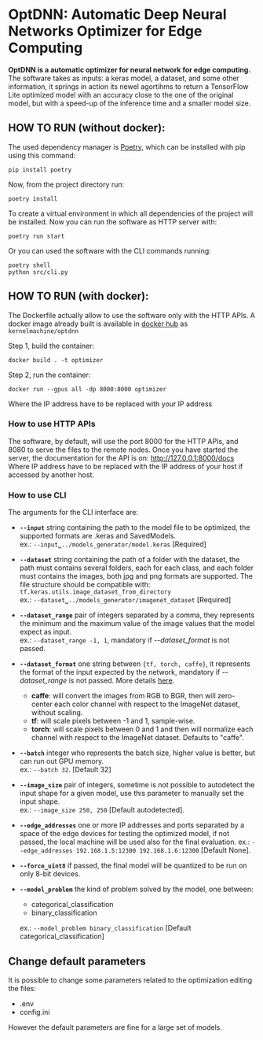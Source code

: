 # OptDNN: Automatic Deep Neural Networks Optimizer for Edge Computing 
 
**OptDNN is a automatic optimizer for neural network for edge computing.**
The software takes as inputs: a keras model, a dataset, and some other information, it springs in action its newel agortihms to return a TensorFlow Lite optimized model with an accuracy close to the one of the original model, but with a speed-up of the inference time and a smaller model size.
  
  ## HOW TO RUN (without docker): 
  The used dependency manager is [Poetry](https://python-poetry.org/), which can be installed with pip using this command:
  

    pip install poetry

  Now, from the project directory run:
  

    poetry install
To create a virtual environment in which all dependencies of the project will be installed.
Now you can run the software as HTTP server with:

    poetry run start
Or you can used the software with the CLI commands running:

    poetry shell
    python src/cli.py

## HOW TO RUN (with docker):
The Dockerfile actually allow to use the software only with the HTTP APIs.
A docker image already built is available in [docker hub](https://hub.docker.com/r/kernelmachine/optdnn) as `kernelmachine/optdnn`

Step 1, build the container:  

    docker build . -t optimizer

Step 2, run the container:  

    docker run --gpus all -dp 8000:8000 optimizer
  
Where the IP address have to be replaced with your IP address

### How to use HTTP APIs
The software, by default, will use the port 8000 for the HTTP APIs, and 8080 to serve the files to the remote nodes.
Once you have started the server, the documentation for the API is on:
http://127.0.0.1:8000/docs
Where IP address have to be replaced with the IP address of your host if accessed by another host.
### How to use CLI
The arguments for the CLI interface are:
- **`--input`** string containing the path to the model file to be optimized, the supported formats are .keras and SavedModels.\
ex.: `--input␣../models_generator/model.keras` [Required]
- **`--dataset`** string containing the path of a folder with the dataset, the path must contains several folders, each for each class, and each folder must contains the images, both jpg and png formats are supported.
The file structure should be compatible with: `tf.keras.utils.image_dataset_from_directory`\
ex.: `--dataset␣../models_generator/imagenet_dataset` [Required]
- **`--dataset_range`** pair of integers separated by a comma, they represents the minimum and the maximum value of the image values that the model expect as input.\
ex.: `--dataset_range -1, 1`,  mandatory if *--dataset_format* is not passed.
- **`--dataset_format`** one string between `{tf, torch, caffe}`, it represents the format of the input expected by the network, mandatory if *--dataset_range* is not passed.
More details [here](https://www.tensorflow.org/api_docs/python/tf/keras/applications/imagenet_utils/preprocess_input#args).
	-   **caffe**: will convert the images from RGB to BGR, then will zero-center each color channel with respect to the ImageNet dataset, without scaling.
	-   **tf**: will scale pixels between -1 and 1, sample-wise.
	-   **torch**: will scale pixels between 0 and 1 and then will normalize each channel with respect to the ImageNet dataset. Defaults to "caffe".

- **`--batch`** integer who represents the batch size, higher value is better, but can run out GPU memory.\
ex.: `--batch 32`. [Default 32]
- **`--image_size`** pair of integers, sometime is not possible to autodetect the
input shape for a given model, use this parameter to manually set the input shape.\
ex.: `--image_size 250, 250` [Default autodetected].
- **`--edge_addresses`** one or more IP addresses and ports separated by a space of the edge devices for testing the optimized model, if not passed, the local machine will be used also for the final evaluation.
ex.: `--edge_addresses 192.168.1.5:12300 192.168.1.6:12300` [Default None].
- **`--force_uint8`** if passed, the final model will be quantized to be run on only 8-bit devices.
- **`--model_problem`** the kind of problem solved by the model, one between:
  - categorical_classification
  - binary_classification
  
  ex.: `--model_problem binary_classification` [Default categorical_classification]

## Change default parameters
It is possible to change some parameters related to the optimization editing the files:
- .env
- config.ini

However the default parameters are fine for a large set of models.
